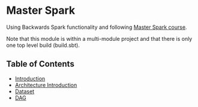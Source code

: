 # Master Spark

Using Backwards Spark functionality and following [Master Spark course](https://www.udemy.com/course/the-ultimate-apache-spark-with-java-course-hands-on).

Note that this module is within a multi-module project and that there is only one top level build (build.sbt).

## Table of Contents

- [Introduction](docs/introduction.md)
- [Architecture Introduction](docs/architecture-introduction.md)
- [Dataset](docs/dataset.md)
- [DAG](docs/dag.md)
